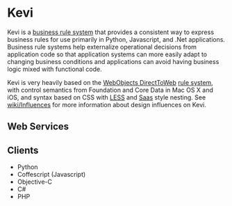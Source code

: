 # Kevi

Kevi is a [business rule system](http://en.wikipedia.org/wiki/Business_rules_engine) that provides a consistent way to express business rules for use primarily in Python, Javascript, and .Net applications. Business rule systems help externalize operational decisions from application code so that application systems can more easily adapt to changing business conditions and applications can avoid having business logic mixed with functional code.

Kevi is very heavily based on the [WebObjects DirectToWeb](https://developer.apple.com/legacy/library/documentation/WebObjects/Developing_With_D2W/) [rule system](https://developer.apple.com/legacy/library/documentation/WebObjects/Developing_With_D2W/Architecture/Architecture.html#//apple_ref/doc/uid/TP30001015-DontLinkChapterID_2-BAJDAABJ), with control semantics from Foundation and Core Data in Mac OS X and iOS, and syntax based on CSS with [LESS](http://lesscss.org/#-nested-rules) and [Saas](http://sass-lang.com/guide#3) style nesting. See [wiki/Influences](wiki/Influences) for more information about design influences on Kevi.

## Web Services

## Clients

* Python
* Coffescript (Javascript)
* Objective-C
* C#
* PHP
